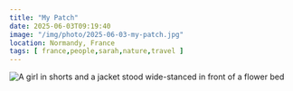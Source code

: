 ```yaml
---
title: "My Patch"
date: 2025-06-03T09:19:40
image: "/img/photo/2025-06-03-my-patch.jpg"
location: Normandy, France
tags: [ france,people,sarah,nature,travel ]
---
```


![A girl in shorts and a jacket stood wide-stanced in front of a flower bed](/img/photo/2025-06-03-my-patch.jpg)
